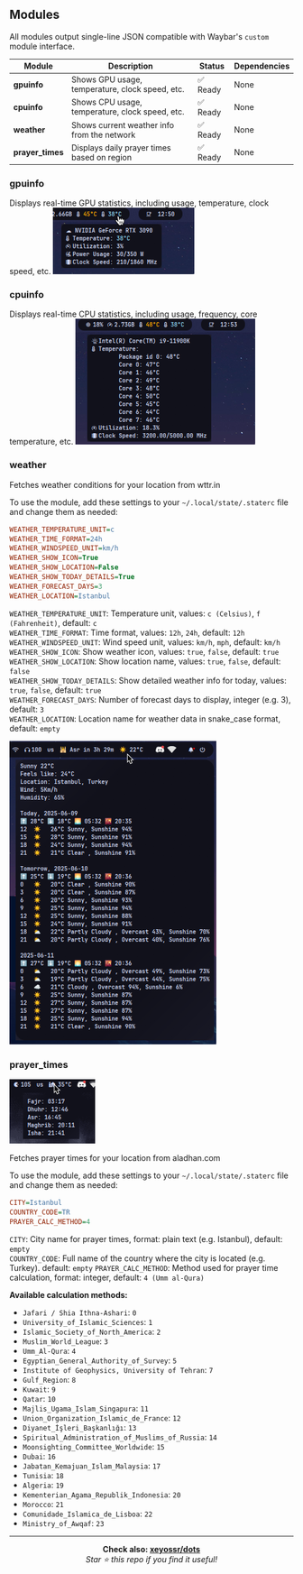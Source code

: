 ## Modules

All modules output single-line JSON compatible with Waybar's `custom` module interface.

| Module           | Description                                     | Status   | Dependencies |
| ---------------- | ----------------------------------------------- | -------- | ------------ |
| **gpuinfo**      | Shows GPU usage, temperature, clock speed, etc. | ✅ Ready | None         |
| **cpuinfo**      | Shows CPU usage, temperature, clock speed, etc. | ✅ Ready | None         |
| **weather**      | Shows current weather info from the network     | ✅ Ready | None         |
| **prayer_times** | Displays daily prayer times based on region     | ✅ Ready | None         |

### gpuinfo

Displays real-time GPU statistics, including usage, temperature, clock speed, etc.
![gpuinfo](.github/gpuinfo.png)

### cpuinfo

Displays real-time CPU statistics, including usage, frequency, core temperature, etc.
![cpuinfo](.github/cpuinfo.png)

### weather

Fetches weather conditions for your location from wttr.in

To use the module, add these settings to your `~/.local/state/.staterc` file and change them as needed:

```ini
WEATHER_TEMPERATURE_UNIT=c
WEATHER_TIME_FORMAT=24h
WEATHER_WINDSPEED_UNIT=km/h
WEATHER_SHOW_ICON=True
WEATHER_SHOW_LOCATION=False
WEATHER_SHOW_TODAY_DETAILS=True
WEATHER_FORECAST_DAYS=3
WEATHER_LOCATION=Istanbul
```

`WEATHER_TEMPERATURE_UNIT`: Temperature unit, values: `c (Celsius)`, `f (Fahrenheit)`, default: `c`  
`WEATHER_TIME_FORMAT`: Time format, values: `12h`, `24h`, default: `12h`  
`WEATHER_WINDSPEED_UNIT`: Wind speed unit, values: `km/h`, `mph`, default: `km/h`  
`WEATHER_SHOW_ICON`: Show weather icon, values: `true`, `false`, default: `true`  
`WEATHER_SHOW_LOCATION`: Show location name, values: `true`, `false`, default: `false`  
`WEATHER_SHOW_TODAY_DETAILS`: Show detailed weather info for today, values: `true`, `false`, default: `true`  
`WEATHER_FORECAST_DAYS`: Number of forecast days to display, integer (e.g. 3), default: `3`  
`WEATHER_LOCATION`: Location name for weather data in snake_case format, default: `empty`

![weather](.github/weather.png)

### prayer_times

![prayertimes](.github/prayer_times.png)

Fetches prayer times for your location from aladhan.com

To use the module, add these settings to your `~/.local/state/.staterc` file and change them as needed:

```ini
CITY=Istanbul
COUNTRY_CODE=TR
PRAYER_CALC_METHOD=4
```

`CITY`: City name for prayer times, format: plain text (e.g. Istanbul), default: `empty`  
`COUNTRY_CODE`: Full name of the country where the city is located (e.g. Turkey). default: `empty`
`PRAYER_CALC_METHOD`: Method used for prayer time calculation, format: integer, default: `4 (Umm al-Qura)`

**Available calculation methods:**

- `Jafari / Shia Ithna-Ashari`: `0`
- `University_of_Islamic_Sciences`: `1`
- `Islamic_Society_of_North_America`: `2`
- `Muslim_World_League`: `3`
- `Umm_Al-Qura`: `4`
- `Egyptian_General_Authority_of_Survey`: `5`
- `Institute of Geophysics, University of Tehran`: `7`
- `Gulf_Region`: `8`
- `Kuwait`: `9`
- `Qatar`: `10`
- `Majlis_Ugama_Islam_Singapura`: `11`
- `Union_Organization_Islamic_de_France`: `12`
- `Diyanet_İşleri_Başkanlığı`: `13`
- `Spiritual_Administration_of_Muslims_of_Russia`: `14`
- `Moonsighting_Committee_Worldwide`: `15`
- `Dubai`: `16`
- `Jabatan_Kemajuan_Islam_Malaysia`: `17`
- `Tunisia`: `18`
- `Algeria`: `19`
- `Kementerian_Agama_Republik_Indonesia`: `20`
- `Morocco`: `21`
- `Comunidade_Islamica_de_Lisboa`: `22`
- `Ministry_of_Awqaf`: `23`

---

<div align="center">
    <strong>Check also: <a href="https://github.com/xeyossr/dots">xeyossr/dots</a></strong><br>
    <em>Star ⭐ this repo if you find it useful!</em>
</div>
